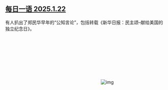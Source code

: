 <!--1737646756000-->
[每日一语 2025.1.22](https://chinadigitaltimes.net/chinese/715320.html)
------

<p>有人扒出了郑民华早年的“公知言论”，包括转载《新华日报：民主颂–献给美国的独立纪念日》。</p><p><img decoding="async" src="data:image/svg+xml,%3Csvg%20xmlns='http://www.w3.org/2000/svg'%20viewBox='0%200%200%200'%3E%3C/svg%3E" alt="img" data-lazy-src="https://chinadigitaltimes.net/chinese/files/2025/01/2025.1.22.png"><noscript><img decoding="async" src="https://chinadigitaltimes.net/chinese/files/2025/01/2025.1.22.png" alt="img"></noscript></p><div class="addtoany_share_save_container addtoany_content addtoany_content_bottom"><div class="a2a_kit a2a_kit_size_32 addtoany_list" data-a2a-url="https://chinadigitaltimes.net/chinese/715320.html" data-a2a-title="每日一语 2025.1.22"><a class="a2a_button_facebook" href="https://www.addtoany.com/add_to/facebook?linkurl=https%3A%2F%2Fchinadigitaltimes.net%2Fchinese%2F715320.html&amp;linkname=%E6%AF%8F%E6%97%A5%E4%B8%80%E8%AF%AD%202025.1.22" title="Facebook" rel="nofollow noopener" target="_blank"></a><a class="a2a_button_twitter" href="https://www.addtoany.com/add_to/twitter?linkurl=https%3A%2F%2Fchinadigitaltimes.net%2Fchinese%2F715320.html&amp;linkname=%E6%AF%8F%E6%97%A5%E4%B8%80%E8%AF%AD%202025.1.22" title="Twitter" rel="nofollow noopener" target="_blank"></a><a class="a2a_button_telegram" href="https://www.addtoany.com/add_to/telegram?linkurl=https%3A%2F%2Fchinadigitaltimes.net%2Fchinese%2F715320.html&amp;linkname=%E6%AF%8F%E6%97%A5%E4%B8%80%E8%AF%AD%202025.1.22" title="Telegram" rel="nofollow noopener" target="_blank"></a><a class="a2a_button_reddit" href="https://www.addtoany.com/add_to/reddit?linkurl=https%3A%2F%2Fchinadigitaltimes.net%2Fchinese%2F715320.html&amp;linkname=%E6%AF%8F%E6%97%A5%E4%B8%80%E8%AF%AD%202025.1.22" title="Reddit" rel="nofollow noopener" target="_blank"></a><a class="a2a_button_whatsapp" href="https://www.addtoany.com/add_to/whatsapp?linkurl=https%3A%2F%2Fchinadigitaltimes.net%2Fchinese%2F715320.html&amp;linkname=%E6%AF%8F%E6%97%A5%E4%B8%80%E8%AF%AD%202025.1.22" title="WhatsApp" rel="nofollow noopener" target="_blank"></a><a class="a2a_button_email" href="https://www.addtoany.com/add_to/email?linkurl=https%3A%2F%2Fchinadigitaltimes.net%2Fchinese%2F715320.html&amp;linkname=%E6%AF%8F%E6%97%A5%E4%B8%80%E8%AF%AD%202025.1.22" title="Email" rel="nofollow noopener" target="_blank"></a><a class="a2a_button_copy_link" href="https://www.addtoany.com/add_to/copy_link?linkurl=https%3A%2F%2Fchinadigitaltimes.net%2Fchinese%2F715320.html&amp;linkname=%E6%AF%8F%E6%97%A5%E4%B8%80%E8%AF%AD%202025.1.22" title="Copy Link" rel="nofollow noopener" target="_blank"></a><a class="a2a_dd addtoany_share_save addtoany_share" href="https://www.addtoany.com/share"></a></div></div>
